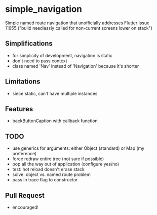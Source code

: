 # simple_navigation

Simple named route navigation that unofficially addresses Flutter issue 11655 ("build needlessly called for non-current screens lower on stack")


## Simplifications

- for simplicity of development, navigation is static
- don't need to pass context
- class named 'Nav' instead of 'Navigation' because it's shorter


## Limitations

- since static, can't have multiple instances


## Features

- backButtonCaption with callback function 


## TODO

- use generics for arguments: either Object (standard) or Map (my preference)
- force redraw entire tree (not sure if possible)
- pop all the way out of application (configure yes/no)
- test: hot reload doesn't erase stack
- solve: object vs. named route problem
- pass in trace flag to constructor


## Pull Request

- encouraged!
